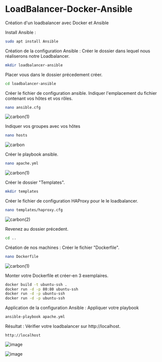 # LoadBalancer-Docker-Ansible
Création d'un loadbalancer avec Docker et Ansible

Install Ansible :
```bash
sudo apt install Ansible
```

Création de la configuration Ansible :
Créer le dossier dans lequel nous réaliserons notre Loadbalancer.
```bash
mkdir loadbalancer-ansible
```

Placer vous dans le dossier précedement créer.
```bash
cd loadbalancer-ansible
```

Créer le fichier de configuration ansible.
Indiquer l'emplacement du fichier contenant vos hôtes et vos rôles.
```bash
nano ansible.cfg
```

![carbon(1)](https://github.com/WolfAnto/LoadBalancer-Docker-Ansible/assets/73076854/ad1bc7b3-f20e-481a-a54e-d544902b2e63)

Indiquer vos groupes avec vos hôtes
```bash
nano hosts
```

![carbon](https://github.com/WolfAnto/LoadBalancer-Docker-Ansible/assets/73076854/cb534ae9-4a26-49cc-8c4f-7d480fdfb07d)

Créer le playbook ansible.
```bash
nano apache.yml
```

![carbon(1)](https://github.com/WolfAnto/LoadBalancer-Docker-Ansible/assets/73076854/06892ae3-5e20-4779-8e2f-ca3be1611b2b)

Créer le dossier "Templates".
```bash
mkdir templates
```

Créer le fichier de configuration HAProxy pour le le loadbalancer.
```bash
nano templates/haproxy.cfg
```

![carbon(2)](https://github.com/WolfAnto/LoadBalancer-Docker-Ansible/assets/73076854/a8a104ca-5be9-4b38-b132-5124e6362fe9)

Revenez au dossier précedent.
```bash
cd ..
```

Création de nos machines :
Créer le fichier "Dockerfile".
```bash
nano Dockerfile
```

![carbon(1)](https://github.com/WolfAnto/LoadBalancer-Docker-Ansible/assets/73076854/0df6d55f-edd6-4d67-a200-5b2986840b28)

Monter votre Dockerfile et créer-en 3 exemplaires.
```bash
docker build -t ubuntu-ssh .
docker run -d -p 80:80 ubuntu-ssh
docker run -d -p ubuntu-ssh
docker run -d -p ubuntu-ssh
```

Application de la configuration Ansible :
Appliquer votre playbook
```bash
ansible-playbook apache.yml
```

Résultat :
Vérifier votre loadbalancer sur http://localhost.
```http
http://localhost
```
![image](https://github.com/WolfAnto/LoadBalancer-Docker-Ansible/assets/73076854/df901b12-6857-4798-bd29-a219524711af)

![image](https://github.com/WolfAnto/LoadBalancer-Docker-Ansible/assets/73076854/7c73de4e-1770-4fcf-a534-9a726cc1e026)


